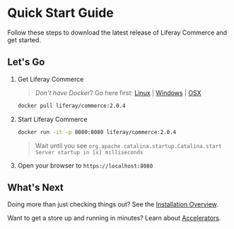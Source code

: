 # Quick Start Guide

Follow these steps to download the latest release of Liferay Commerce and get started.

## Let's Go

1. Get Liferay Commerce

    >_Don't have Docker_? Go here first: [Linux](https://docs.docker.com/install/linux/docker-ce/ubuntu/) | [Windows](https://docs.docker.com/docker-for-windows/install/) | [OSX](https://docs.docker.com/docker-for-mac/install/)

    ```bash
    docker pull liferay/commerce:2.0.4
    ```

1. Start Liferay Commerce

    ```bash
    docker run -it -p 8080:8080 liferay/commerce:2.0.4
    ```

    > Wait until you see `org.apache.catalina.startup.Catalina.start Server startup in [x] milliseconds`

1. Open your browser to `https://localhost:8080`

## What's Next

Doing more than just checking things out? See the [Installation Overview](../Installation-Guide/installation-overview/).

Want to get a store up and running in minutes? Learn about [Accelerators](../../user-guide/getting-started/accelerators/).
